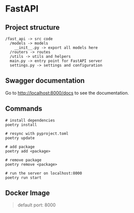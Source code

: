 # FastAPI

## Project structure

```
/fast_api -> src code
  /models -> models
    __init__.py -> export all models here
  /routers -> routes
  /utils -> utils and helpers
  main.py -> entry point for FastAPI server
  settings.py -> settings and configuration
```

## Swagger documentation

Go to [http://localhost:8000/docs](http://localhost:8000/docs) to see the documentation.

## Commands

```shell
# install dependencies
poetry install

# resync with pyproject.toml
poetry update

# add package
poetry add <package>

# remove package
poetry remove <package>

# run the server on localhost:8000
poetry run start
```

## Docker Image

> default port: 8000